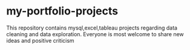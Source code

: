 # my-portfolio-projects

<p>This repository contains mysql,excel,tableau projects regarding data cleaning and data exploration. Everyone is most welcome to share new ideas and positive criticism</p>
